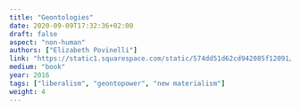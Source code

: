 ```yaml
---
title: "Geontologies"
date: 2020-09-09T17:32:36+02:00
draft: false
aspect: "non-human"
authors: ["Elizabeth Povinelli"]
link: "https://static1.squarespace.com/static/574dd51d62cd942085f12091/t/5ae0e79a0e2e72c4583d6ad4/1524688795216/Pages+from+elizabeth-a-povinelli-geontologies-a-requiem-to-late-liberalism+%281%29.pdf"
medium: "book"
year: 2016
tags: ["liberalism", "geontopower", "new materialism"]
weight: 4
---
```

